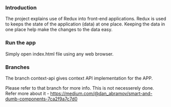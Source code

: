 
### Introduction
The project explains use of Redux into front-end applications. Redux is used to keeps the state of the application (data) at one place. Keeping the data in one place help make the changes to the data easy. 

### Run the app

Simply open index.html file using any web browser. 

### Branches

The branch context-api gives context API implementation for the APP.

Please refer to that branch for more info. This is not necesserely done. Refer more about it - https://medium.com/@dan_abramov/smart-and-dumb-components-7ca2f9a7c7d0